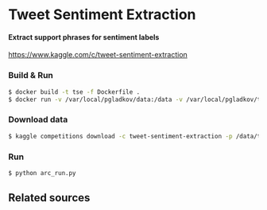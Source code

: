 # Tweet Sentiment Extraction

#### Extract support phrases for sentiment labels

https://www.kaggle.com/c/tweet-sentiment-extraction


### Build & Run

```bash
$ docker build -t tse -f Dockerfile .
$ docker run -v /var/local/pgladkov/data:/data -v /var/local/pgladkov/tweet-sentiment-extraction:/app --runtime nvidia -it tse 
```

### Download data

```bash
$ kaggle competitions download -c tweet-sentiment-extraction -p /data/tweet-sentiment-extraction/
```

### Run

```bash
$ python arc_run.py
```

## Related sources

